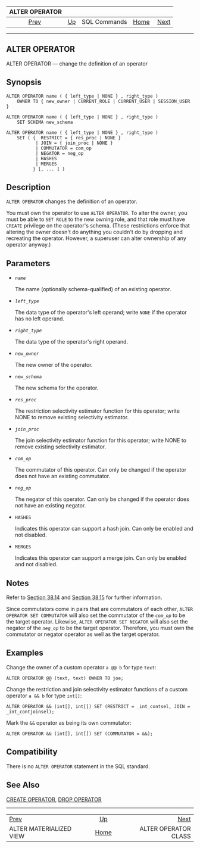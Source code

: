 <!--?xml version="1.0" encoding="UTF-8" standalone="no"?-->

|                           ALTER OPERATOR                          |                                        |              |                                                       |                                                       |
| :---------------------------------------------------------------: | :------------------------------------- | :----------: | ----------------------------------------------------: | ----------------------------------------------------: |
| [Prev](sql-altermaterializedview.html "ALTER MATERIALIZED VIEW")  | [Up](sql-commands.html "SQL Commands") | SQL Commands | [Home](index.html "PostgreSQL 17devel Documentation") |  [Next](sql-alteropclass.html "ALTER OPERATOR CLASS") |

***

[]()

## ALTER OPERATOR

ALTER OPERATOR — change the definition of an operator

## Synopsis

    ALTER OPERATOR name ( { left_type | NONE } , right_type )
        OWNER TO { new_owner | CURRENT_ROLE | CURRENT_USER | SESSION_USER }

    ALTER OPERATOR name ( { left_type | NONE } , right_type )
        SET SCHEMA new_schema

    ALTER OPERATOR name ( { left_type | NONE } , right_type )
        SET ( {  RESTRICT = { res_proc | NONE }
               | JOIN = { join_proc | NONE }
               | COMMUTATOR = com_op
               | NEGATOR = neg_op
               | HASHES
               | MERGES
              } [, ... ] )

## Description

`ALTER OPERATOR` changes the definition of an operator.

You must own the operator to use `ALTER OPERATOR`. To alter the owner, you must be able to `SET ROLE` to the new owning role, and that role must have `CREATE` privilege on the operator's schema. (These restrictions enforce that altering the owner doesn't do anything you couldn't do by dropping and recreating the operator. However, a superuser can alter ownership of any operator anyway.)

## Parameters

*   *`name`*

    The name (optionally schema-qualified) of an existing operator.

*   *`left_type`*

    The data type of the operator's left operand; write `NONE` if the operator has no left operand.

*   *`right_type`*

    The data type of the operator's right operand.

*   *`new_owner`*

    The new owner of the operator.

*   *`new_schema`*

    The new schema for the operator.

*   *`res_proc`*

    The restriction selectivity estimator function for this operator; write NONE to remove existing selectivity estimator.

*   *`join_proc`*

    The join selectivity estimator function for this operator; write NONE to remove existing selectivity estimator.

*   *`com_op`*

    The commutator of this operator. Can only be changed if the operator does not have an existing commutator.

*   *`neg_op`*

    The negator of this operator. Can only be changed if the operator does not have an existing negator.

*   `HASHES`

    Indicates this operator can support a hash join. Can only be enabled and not disabled.

*   `MERGES`

    Indicates this operator can support a merge join. Can only be enabled and not disabled.

## Notes

Refer to [Section 38.14](xoper.html "38.14. User-Defined Operators") and [Section 38.15](xoper-optimization.html "38.15. Operator Optimization Information") for further information.

Since commutators come in pairs that are commutators of each other, `ALTER OPERATOR SET COMMUTATOR` will also set the commutator of the *`com_op`* to be the target operator. Likewise, `ALTER OPERATOR SET NEGATOR` will also set the negator of the *`neg_op`* to be the target operator. Therefore, you must own the commutator or negator operator as well as the target operator.

## Examples

Change the owner of a custom operator `a @@ b` for type `text`:

    ALTER OPERATOR @@ (text, text) OWNER TO joe;

Change the restriction and join selectivity estimator functions of a custom operator `a && b` for type `int[]`:

    ALTER OPERATOR && (int[], int[]) SET (RESTRICT = _int_contsel, JOIN = _int_contjoinsel);

Mark the `&&` operator as being its own commutator:

    ALTER OPERATOR && (int[], int[]) SET (COMMUTATOR = &&);

## Compatibility

There is no `ALTER OPERATOR` statement in the SQL standard.

## See Also

[CREATE OPERATOR](sql-createoperator.html "CREATE OPERATOR"), [DROP OPERATOR](sql-dropoperator.html "DROP OPERATOR")

***

|                                                                   |                                                       |                                                       |
| :---------------------------------------------------------------- | :---------------------------------------------------: | ----------------------------------------------------: |
| [Prev](sql-altermaterializedview.html "ALTER MATERIALIZED VIEW")  |         [Up](sql-commands.html "SQL Commands")        |  [Next](sql-alteropclass.html "ALTER OPERATOR CLASS") |
| ALTER MATERIALIZED VIEW                                           | [Home](index.html "PostgreSQL 17devel Documentation") |                                  ALTER OPERATOR CLASS |
